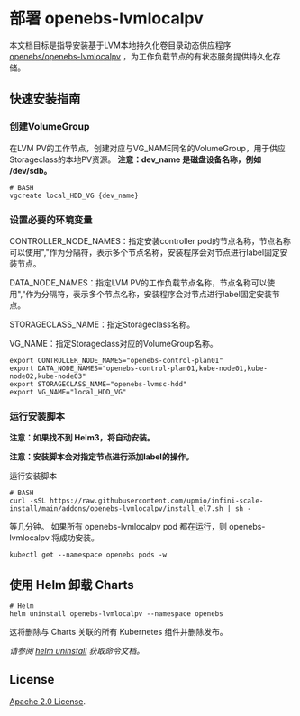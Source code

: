 # 部署 openebs-lvmlocalpv

本文档目标是指导安装基于LVM本地持久化卷目录动态供应程序 [openebs/openebs-lvmlocalpv](https://github.com/openebs/lvm-localpv/tree/develop/deploy/helm/charts) ，为工作负载节点的有状态服务提供持久化存储。

## 快速安装指南

### 创建VolumeGroup

在LVM PV的工作节点，创建对应与VG_NAME同名的VolumeGroup，用于供应Storageclass的本地PV资源。
**注意：dev_name 是磁盘设备名称，例如 /dev/sdb。**

```console
# BASH
vgcreate local_HDD_VG {dev_name}
```

### 设置必要的环境变量
CONTROLLER_NODE_NAMES：指定安装controller pod的节点名称，节点名称可以使用","作为分隔符，表示多个节点名称，安装程序会对节点进行label固定安装节点。

DATA_NODE_NAMES：指定LVM PV的工作负载节点名称，节点名称可以使用","作为分隔符，表示多个节点名称，安装程序会对节点进行label固定安装节点。

STORAGECLASS_NAME：指定Storageclass名称。

VG_NAME：指定Storageclass对应的VolumeGroup名称。

```console
export CONTROLLER_NODE_NAMES="openebs-control-plan01"
export DATA_NODE_NAMES="openebs-control-plan01,kube-node01,kube-node02,kube-node03"
export STORAGECLASS_NAME="openebs-lvmsc-hdd"
export VG_NAME="local_HDD_VG"
```

### 运行安装脚本

**注意：如果找不到 Helm3，将自动安装。**

**注意：安装脚本会对指定节点进行添加label的操作。**

运行安装脚本
```console
# BASH
curl -sSL https://raw.githubusercontent.com/upmio/infini-scale-install/main/addons/openebs-lvmlocalpv/install_el7.sh | sh -
```

等几分钟。 如果所有 openebs-lvmlocalpv  pod 都在运行，则 openebs-lvmlocalpv 将成功安装。

```console
kubectl get --namespace openebs pods -w
```

## 使用 Helm 卸载 Charts

```console
# Helm
helm uninstall openebs-lvmlocalpv --namespace openebs
```

这将删除与 Charts 关联的所有 Kubernetes 组件并删除发布。

_请参阅 [helm uninstall](https://helm.sh/docs/helm/helm_uninstall/) 获取命令文档。_

## License

<!-- Keep full URL links to repo files because this README syncs from main to gh-pages.  -->
[Apache 2.0 License](https://raw.githubusercontent.com/upmio/infini-scale-install/main/LICENSE).
